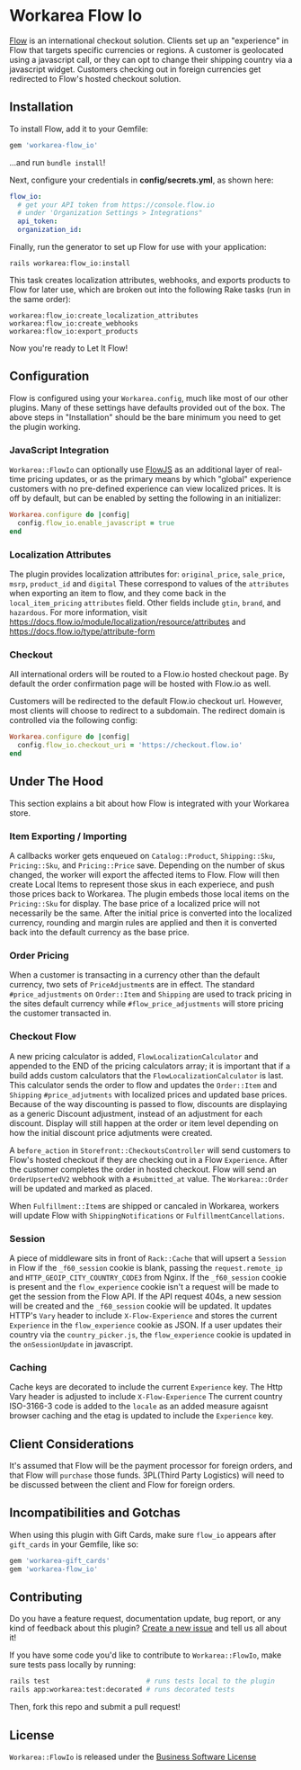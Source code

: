 # Workarea Flow Io

[Flow](https://flow.io) is an international checkout solution.  Clients set up
an "experience" in Flow that targets specific currencies or regions.  A
customer is geolocated using a javascript call, or they can opt to change
their shipping country via a javascript widget.  Customers checking out
in foreign currencies get redirected to Flow's hosted checkout solution.

## Installation

To install Flow, add it to your Gemfile:

```ruby
gem 'workarea-flow_io'
```

...and run `bundle install`!

Next, configure your credentials in **config/secrets.yml**, as shown here:

```yaml
flow_io:
  # get your API token from https://console.flow.io
  # under 'Organization Settings > Integrations"
  api_token:
  organization_id:
```

Finally, run the generator to set up Flow for use with your application:

    rails workarea:flow_io:install

This task creates localization attributes, webhooks, and exports products
to Flow for later use, which are broken out into the following Rake
tasks (run in the same order):

    workarea:flow_io:create_localization_attributes
    workarea:flow_io:create_webhooks
    workarea:flow_io:export_products

Now you're ready to Let It Flow!

## Configuration

Flow is configured using your `Workarea.config`, much like most of our
other plugins. Many of these settings have defaults provided out of the
box. The above steps in "Installation" should be the bare minimum you
need to get the plugin working.

### JavaScript Integration

`Workarea::FlowIo` can optionally use [FlowJS](https://docs-beta.flow.io/docs/flowjs)
as an additional layer of real-time pricing updates, or as the primary
means by which "global" experience customers with no pre-defined
experience can view localized prices. It is off by default, but can be
enabled by setting the following in an initializer:

```ruby
Workarea.configure do |config|
  config.flow_io.enable_javascript = true
end
```

### Localization Attributes

The plugin provides localization attributes for: `original_price`,
`sale_price`, `msrp`, `product_id` and `digital` These correspond to
values of the `attributes` when exporting an item to flow, and they come back
in the `local_item_pricing` `attributes` field.  Other fields include
`gtin`, `brand`, and `hazardous`. For more information, visit
https://docs.flow.io/module/localization/resource/attributes and
https://docs.flow.io/type/attribute-form

### Checkout

All international orders will be routed to a Flow.io hosted checkout
page. By default the order confirmation page will be hosted with Flow.io as
well.

Customers will be redirected to the default Flow.io checkout url.
However, most clients will choose to redirect to a subdomain.  The
redirect domain is controlled via the following config:


```ruby
Workarea.configure do |config|
  config.flow_io.checkout_uri = 'https://checkout.flow.io'
end
```

## Under The Hood

This section explains a bit about how Flow is integrated with your
Workarea store.

### Item Exporting / Importing

A callbacks worker gets enqueued on `Catalog::Product`, `Shipping::Sku`,
`Pricing::Sku`, and `Pricing::Price` save.  Depending on the number of
skus changed, the worker will export the affected items to Flow.  Flow
will then create Local Items to represent those skus in each experiece,
and push those prices back to Workarea.  The plugin embeds those local
items on the `Pricing::Sku` for display.  The base price of a localized
price will not necessarily be the same.  After the initial price is
converted into the localized currency, rounding and margin rules are
applied and then it is converted back into the default currency as the
base price.

### Order Pricing

When a customer is transacting in a currency other than the default
currency, two sets of `PriceAdjustment`s are in effect.  The standard
`#price_adjustments` on `Order::Item` and `Shipping` are used to track
pricing in the sites default currency while `#flow_price_adjustments`
will store pricing the customer transacted in.

### Checkout Flow

A new pricing calculator is added, `FlowLocalizationCalculator` and
appended to the END of the pricing calculators array; it is important
that if a build adds custom calculators that the
`FlowLocalizationCalculator` is last.  This calculator sends the order
to flow and updates the `Order::Item` and `Shipping` `#price_adjutments`
with localized prices and updated base prices.  Because of the way
discounting is passed to flow, discounts are displaying as a generic
Discount adjustment, instead of an adjustment for each discount.
Display will still happen at the order or item level depending on how
the initial discount price adjutments were created.

A `before_action` in `Storefront::CheckoutsController` will send
customers to Flow's hosted checkout if they are checking out in a Flow
`Experience`.  After the customer completes the order in hosted
checkout.  Flow will send an `OrderUpsertedV2` webhook with a
`#submitted_at` value.  The `Workarea::Order` will be updated and marked
as placed.

When `Fulfillment::Item`s are shipped or cancaled in Workarea, workers
will update Flow with `ShippingNotifications` or
`FulfillmentCancellations`.

### Session

A piece of middleware sits in front of `Rack::Cache` that will upsert a
`Session` in Flow if the `_f60_session` cookie is blank, passing the
`request.remote_ip` and `HTTP_GEOIP_CITY_COUNTRY_CODE3` from Nginx.  If
the `_f60_session` cookie is present and the `flow_experience` cookie
isn't a request will be made to get the session from the Flow API.  If
the API request 404s, a new session will be created and the
`_f60_session` cookie will be updated.  It updates HTTP's `Vary` header
to include `X-Flow-Experience` and stores the current `Experience` in
the `flow_experience` cookie as JSON.  If a user updates their country
via the `country_picker.js`, the `flow_experience` cookie is updated in
the `onSessionUpdate` in javascript.

### Caching

Cache keys are decorated to include the current `Experience` key.  The
Http Vary header is adjusted to include `X-Flow-Experience`  The current
country ISO-3166-3 code is added to the `locale` as an added measure
agaisnt browser caching and the etag is updated to include the
`Experience` key.

## Client Considerations

It's assumed that Flow will be the payment processor for foreign orders,
and that Flow will `purchase` those funds. 3PL(Third Party Logistics)
will need to be discussed between the client and Flow for foreign orders.

## Incompatibilities and Gotchas

When using this plugin with Gift Cards, make sure `flow_io` appears
after `gift_cards` in your Gemfile, like so:

```ruby
gem 'workarea-gift_cards'
gem 'workarea-flow_io'
```

## Contributing

Do you have a feature request, documentation update, bug report, or any
kind of feedback about this plugin? [Create a new issue](https://github.com/workarea-commerce/workarea-flow-io/issues/new/choose)
and tell us all about it!

If you have some code you'd like to contribute to `Workarea::FlowIo`,
make sure tests pass locally by running:

```bash
rails test                        # runs tests local to the plugin
rails app:workarea:test:decorated # runs decorated tests
```

Then, fork this repo and submit a pull request!

## License

`Workarea::FlowIo` is released under the [Business Software License](LICENSE)
